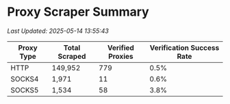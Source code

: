 # Proxy Scraper Summary

_Last Updated: 2025-05-14 13:55:43_

| Proxy Type | Total Scraped | Verified Proxies | Verification Success Rate |
|------------|--------------|------------------|--------------------------|
| HTTP | 149,952 | 779 | 0.5% |
| SOCKS4 | 1,971 | 11 | 0.6% |
| SOCKS5 | 1,534 | 58 | 3.8% |
